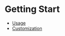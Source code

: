 # Getting Start

- [Usage](/getting-started/usage)
- [Customization](/getting-started/customization)
